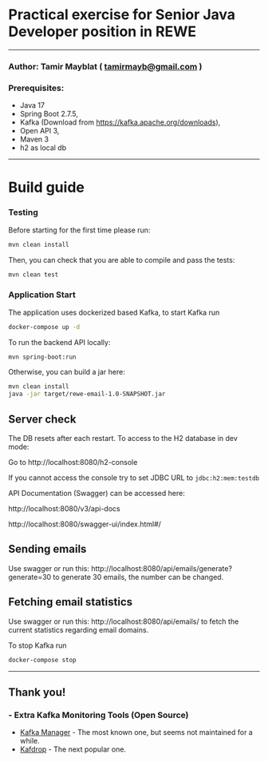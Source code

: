 # Practical exercise for Senior Java Developer position in REWE

---
### Author: Tamir Mayblat ( tamirmayb@gmail.com )

### Prerequisites:
- Java 17 
- Spring Boot 2.7.5, 
- Kafka (Download from <https://kafka.apache.org/downloads>), 
- Open API 3, 
- Maven 3 
- h2 as local db

---
# Build guide

### Testing
Before starting for the first time please run:
```bash
mvn clean install
```

Then, you can check that you are able to compile and pass the tests:
```bash
mvn clean test
```

### Application Start

The application uses dockerized based Kafka, to start Kafka run 
```bash
docker-compose up -d
```

To run the backend API locally:
```bash
mvn spring-boot:run
```

Otherwise, you can build a jar here:

```bash
mvn clean install 
java -jar target/rewe-email-1.0-SNAPSHOT.jar
```

## Server check

The DB resets after each restart. To access to the H2 database in dev mode:

Go to http://localhost:8080/h2-console

If you cannot access the console try to set JDBC URL to `jdbc:h2:mem:testdb`

API Documentation (Swagger) can be accessed here:

http://localhost:8080/v3/api-docs

http://localhost:8080/swagger-ui/index.html#/

## Sending emails
Use swagger or run this: http://localhost:8080/api/emails/generate?generate=30 to generate 30 emails, the number can be changed.

## Fetching email statistics 
Use swagger or run this: http://localhost:8080/api/emails/ to fetch the current statistics regarding email domains.

To stop Kafka run
```bash
docker-compose stop
```
___
## Thank you!

### - Extra Kafka Monitoring Tools (Open Source)
- [Kafka Manager](https://github.com/yahoo/CMAK)  - The most known one, but seems not maintained for a while.
- [Kafdrop](https://github.com/obsidiandynamics/kafdrop) - The next popular one.
